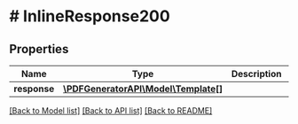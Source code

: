 # # InlineResponse200

## Properties

Name | Type | Description | Notes
------------ | ------------- | ------------- | -------------
**response** | [**\PDFGeneratorAPI\Model\Template[]**](Template.md) |  | [optional]

[[Back to Model list]](../../README.md#models) [[Back to API list]](../../README.md#endpoints) [[Back to README]](../../README.md)
